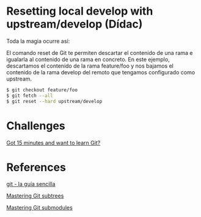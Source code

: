 # Resetting local develop with upstream/develop (Dídac)

Toda la magia ocurre así:

El comando reset de Git te permiten descartar el contenido de una rama e igualarla al contenido de una rama en concreto. En este ejemplo, descartamos el contenido de la rama feature/foo y nos bajamos el contenido de la rama develop del remoto que tengamos configurado como upstream.

```sh
$ git checkout feature/foo
$ git fetch --all
$ git reset --hard upstream/develop
```

# Challenges

[Got 15 minutes and want to learn Git?](https://try.github.io/levels/1/challenges/1)

# References

[git - la guía sencilla](http://rogerdudler.github.io/git-guide/index.es.html)

[Mastering Git subtrees](https://medium.com/@porteneuve/mastering-git-subtrees-943d29a798ec)

[Mastering Git submodules](https://medium.com/@porteneuve/mastering-git-submodules-34c65e940407)